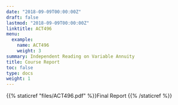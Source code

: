```yaml
---
date: "2018-09-09T00:00:00Z"
draft: false
lastmod: "2018-09-09T00:00:00Z"
linktitle: ACT496
menu:
  example:
    name: ACT496
    weight: 3
summary: Independent Reading on Variable Annuity
title: Course Report
toc: false
type: docs
weight: 1
---
```


{{% staticref "files/ACT496.pdf" %}}Final Report {{% /staticref %}}